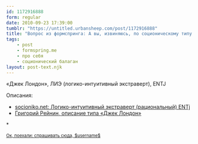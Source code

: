 ```yaml
---
id: 1172916888
form: regular
date: 2010-09-23 17:39:00
tumblr: "https://untitled.urbansheep.com/post/1172916888"
title: "Вопрос из формспринга: А вы, извиняюсь, по соционическому типу кто будете? "
tags:
    - post
    - formspring.me
    - про себя
    - соционический балаган
layout: post-text.njk
---
```


<p class="formspringmeAnswer">«Джек Лондон», ЛИЭ (логико-интуитивный экстраверт), ENTJ</p>

<p>Описания:</p>

<ul><li><a href="http://www.socioniko.net/ru/1.1.types/pt.html">socioniko.net: Логико-интуитивный экстраверт (рациональный) ENTj</a></li>
<li><a href="http://www.isra-trainings.com/reinin/socionics/london.html">Григорий Рейнин, описание типа «Джек Лондон»</a></li>
</ul><p>*</p>

<p class="formspringmeFooter">
    <small><a href="http://formspring.me/urbansheep?utm_medium=social&amp;utm_source=tumblr&amp;utm_campaign=shareanswer">Ок, поехали: спрашивать сюда, $username$</a></small>
</p>

